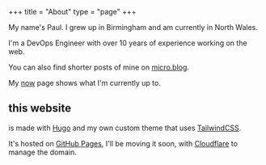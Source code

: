 +++
title = "About"
type = "page"
+++

My name's Paul. I grew up in Birmingham and am currently in North Wales.

I'm a DevOps Engineer with over 10 years of experience working on the web. 

You can also find shorter posts of mine on [micro.blog](https://micro.paultibbetts.uk).

My [now](/now) page shows what I'm currently up to.

## this website

is made with [Hugo](https://gohugo.io) and my own custom theme that uses [TailwindCSS](https://tailwindcss.com/).

It's hosted on [GitHub Pages](https://pages.github.com/), I'll be moving it soon, with [Cloudflare](https://cloudflare.com) to manage the domain.


